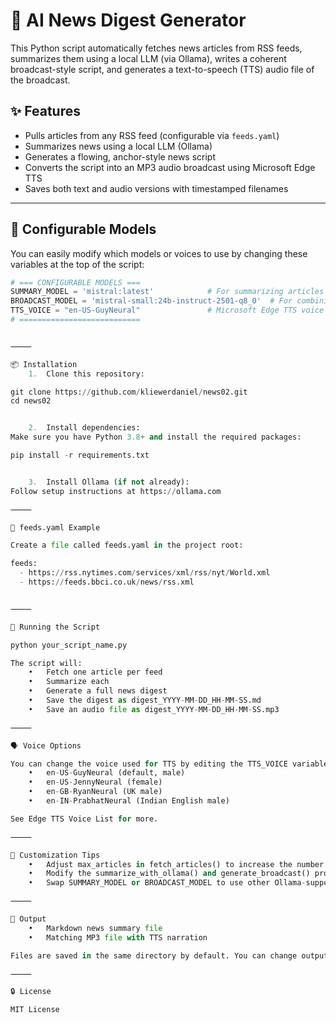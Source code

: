 # 📰 AI News Digest Generator

This Python script automatically fetches news articles from RSS feeds, summarizes them using a local LLM (via Ollama), writes a coherent broadcast-style script, and generates a text-to-speech (TTS) audio file of the broadcast.

## ✨ Features

- Pulls articles from any RSS feed (configurable via `feeds.yaml`)
- Summarizes news using a local LLM (Ollama)
- Generates a flowing, anchor-style news script
- Converts the script into an MP3 audio broadcast using Microsoft Edge TTS
- Saves both text and audio versions with timestamped filenames

---

## 🔧 Configurable Models

You can easily modify which models or voices to use by changing these variables at the top of the script:

```python
# === CONFIGURABLE MODELS ===
SUMMARY_MODEL = 'mistral:latest'            # For summarizing articles
BROADCAST_MODEL = 'mistral-small:24b-instruct-2501-q8_0'  # For combining summaries into a narrative
TTS_VOICE = "en-US-GuyNeural"               # Microsoft Edge TTS voice
# ===========================


⸻

📦 Installation
	1.	Clone this repository:

git clone https://github.com/kliewerdaniel/news02.git
cd news02


	2.	Install dependencies:
Make sure you have Python 3.8+ and install the required packages:

pip install -r requirements.txt


	3.	Install Ollama (if not already):
Follow setup instructions at https://ollama.com

⸻

📄 feeds.yaml Example

Create a file called feeds.yaml in the project root:

feeds:
  - https://rss.nytimes.com/services/xml/rss/nyt/World.xml
  - https://feeds.bbci.co.uk/news/rss.xml


⸻

🚀 Running the Script

python your_script_name.py

The script will:
	•	Fetch one article per feed
	•	Summarize each
	•	Generate a full news digest
	•	Save the digest as digest_YYYY-MM-DD_HH-MM-SS.md
	•	Save an audio file as digest_YYYY-MM-DD_HH-MM-SS.mp3

⸻

🗣️ Voice Options

You can change the voice used for TTS by editing the TTS_VOICE variable. Supported voices include:
	•	en-US-GuyNeural (default, male)
	•	en-US-JennyNeural (female)
	•	en-GB-RyanNeural (UK male)
	•	en-IN-PrabhatNeural (Indian English male)

See Edge TTS Voice List for more.

⸻

🧠 Customization Tips
	•	Adjust max_articles in fetch_articles() to increase the number of articles per feed.
	•	Modify the summarize_with_ollama() and generate_broadcast() prompts for a different tone or depth.
	•	Swap SUMMARY_MODEL or BROADCAST_MODEL to use other Ollama-supported models like llama3, gemma, etc.

⸻

📁 Output
	•	Markdown news summary file
	•	Matching MP3 file with TTS narration

Files are saved in the same directory by default. You can change output_dir in save_digest().

⸻

🔒 License

MIT License

